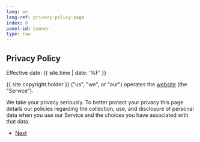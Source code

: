 ```yaml
---
lang: en
lang-ref: privacy-policy-page
index: 0
panel-id: banner
type: raw
---
```

<!-- Banner -->
<section class="panel banner right color0-alt" id="banner">
    <div class="content color0 span-3-75">
        <h1 class="major">Privacy Policy</h1>
        <p>Effective date: {{ site.time | date: '%F' }}</p>
        <p>{{ site.copyright.holder }} ("us", "we", or "our") operates the <a href="{{ site.url }}">website</a> (the "Service").</p>
        <p>We take your privacy seriously. To better protect your privacy this page details our policies regarding the collection, use, and disclosure of personal data when you use our Service and the choices you have associated with that data.</p>
        <ul class="actions">
            <li>
                <a href="#definition" class="button primary color1 circle icon solid fa-angle-right">
                    Next
                </a>
            </li>
        </ul>
    </div>
    <div class="image filtered span-1-75" data-position="25% 25%">
        <img src="{{ 'assets/images/fulls/pillars-of-creation.jpg' | absolute_url }}" alt="" />
    </div>
</section>

